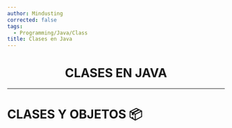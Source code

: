 ```yaml
---
author: Mindusting
corrected: false
tags:
  - Programming/Java/Class
title: Clases en Java
---
```


<h1 align="center">CLASES EN JAVA</h1>

---

# CLASES Y OBJETOS 📦
